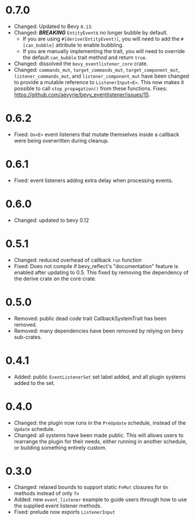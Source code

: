 # 0.7.0

- Changed: Updated to Bevy `0.13`.
- Changed: ***BREAKING*** `EntityEvent`s no longer bubble by default.
  - If you are using `#[derive(EntityEvent)]`, you will need to add the `#[can_bubble]` attribute to
    enable bubbling.
  - If you are manually implementing the trait, you will need to override the default `can_bubble`
    trait method and return `true`.
- Changed: dissolved the `bevy_eventlistener_core` crate.
- Changed: `commands_mut`, `target_commands_mut`, `target_component_mut`, `listener_commands_mut`,
  and `listener_component_mut` have been changed to provide a mutable reference to
  `ListenerInput<E>`. This now makes it possible to call `stop_propagation()` from these functions.
  Fixes: https://github.com/aevyrie/bevy_eventlistener/issues/15.

# 0.6.2

- Fixed: `On<E>` event listeners that mutate themselves inside a callback were being overwritten
  during cleanup.

# 0.6.1

- Fixed: event listeners adding extra delay when processing events.

# 0.6.0

- Changed: updated to bevy 0.12

# 0.5.1

- Changed: reduced overhead of callback `run` function
- Fixed: Does not compile if bevy_reflect's "documentation" feature is enabled after updating to
  0.5. This fixed by removing the dependency of the derive crate on the core crate.

# 0.5.0

- Removed: public dead code trait CallbackSystemTrait has been removed.
- Removed: many dependencies have been removed by relying on bevy sub-crates.

# 0.4.1

- Added: public `EventListenerSet` set label added, and all plugin systems added to the set.

# 0.4.0

- Changed: the plugin now runs in the `PreUpdate` schedule, instead of the `Update` schedule.
- Changed: all systems have been made public. This will allows users to rearrange the plugin for
  their needs, either running in another schedule, or building something entirely custom.

# 0.3.0

- Changed: relaxed bounds to support static `FnMut` closures for `On` methods instead of only `fn`
- Added: new `event_listener` example to guide users through how to use the supplied event listener
  methods.
- Fixed: prelude now exports `ListenerInput`
